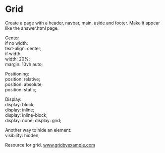 # Grid

Create a page with a header, navbar, main, aside and footer. Make it appear like the answer.html page.

Center  
if no width:  
text-align: center;  
if width:  
width: 20%;  
margin: 10vh auto;

Positioning:  
position: relative;  
position: absolute;  
position: static;

Display:  
display: block;  
display: inline;  
display: inline-block;  
display: none;
display: grid;

Another way to hide an element:  
visibility: hidden;

Resource for grid.
www.gridbyexample.com
